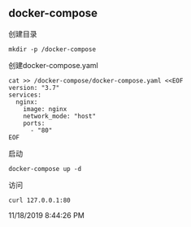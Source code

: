 ## docker-compose

创建目录

	mkdir -p /docker-compose

创建docker-compose.yaml

	cat >> /docker-compose/docker-compose.yaml <<EOF
	version: "3.7"
	services:
	  nginx:
	    image: nginx
	    network_mode: "host"
	    ports:
	      - "80"
	EOF

启动

	docker-compose up -d

访问

	curl 127.0.0.1:80

11/18/2019 8:44:26 PM 